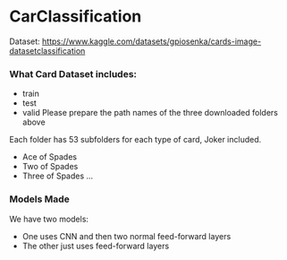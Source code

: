 # CarClassification

Dataset: https://www.kaggle.com/datasets/gpiosenka/cards-image-datasetclassification

### What Card Dataset includes:
- train
- test
- valid
Please prepare the path names of the three downloaded folders above


Each folder has 53 subfolders for each type of card, Joker included.
- Ace of Spades
- Two of Spades
- Three of Spades
...

### Models Made
We have two models:
- One uses CNN and then two normal feed-forward layers
- The other just uses feed-forward layers
